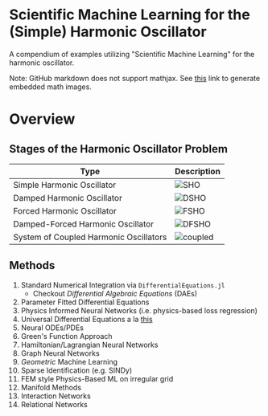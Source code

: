 # Scientific Machine Learning for the (Simple) Harmonic Oscillator
A compendium of examples utilizing "Scientific Machine Learning" for the harmonic oscillator. 

Note: GitHub markdown does not support mathjax. See [this](https://latex.codecogs.com) link to generate embedded math images.

# Overview 
## Stages of the Harmonic Oscillator Problem 

| Type | Description |
| ----------- | ----------- |
| Simple Harmonic Oscillator | ![SHO](https://latex.codecogs.com/svg.image?m\ddot{x}&space;&plus;&space;kx&space;=&space;0) | 
| Damped Harmonic Oscillator | ![DSHO](https://latex.codecogs.com/svg.image?m\ddot{x}&space;&plus;&space;2\Gamma&space;\dot{x}&space;&plus;&space;kx&space;=&space;0) | 
| Forced Harmonic Oscillator | ![FSHO](https://latex.codecogs.com/svg.image?m\ddot{x}&space;&plus;&space;kx&space;=&space;F(t)) | 
| Damped-Forced Harmonic Oscillator | ![DFSHO](https://latex.codecogs.com/svg.image?m\ddot{x}&space;&plus;2\Gamma&space;\dot{x}&space;&plus;&space;kx&space;=&space;F(t)) | 
| System of Coupled Harmonic Oscillators | ![coupled](https://latex.codecogs.com/svg.image?\mathbf{M}\ddot{\vec{x}}&plus;&space;\mathbf{K}\vec{x}&space;=&space;0) | 

## Methods 
1. Standard Numerical Integration via `DifferentialEquations.jl`
   - Checkout *Differential Algebraic Equations* (DAEs)
2. Parameter Fitted Differential Equations 
3. Physics Informed Neural Networks (i.e. physics-based loss regression)
4. Universal Differential Equations a la [this](https://arxiv.org/abs/2001.04385)
5. Neural ODEs/PDEs
6. Green's Function Approach
7. Hamiltonian/Lagrangian Neural Networks 
8. Graph Neural Networks 
9. *Geometric* Machine Learning 
10. Sparse Identification (e.g. SINDy)
11. FEM style Physics-Based ML on irregular grid 
12. Manifold Methods
13. Interaction Networks 
14. Relational Networks




